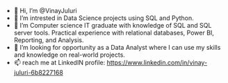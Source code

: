 - 👋 Hi, I’m @VinayJuluri
- 👀 I’m intrested in Data Science projects using SQL and Python.
- 🌱 I’m Computer science IT graduate with knowledge of SQL and SQL server tools. Practical experience with relational databases, Power BI, Reporting, and Analysis. 
- 💞️ I’m looking for opportunity as a Data Analyst where I can use my skills and knowledge on real-world projects.
- 📫 reach me at LinkedIN profile: https://www.linkedin.com/in/vinay-juluri-6b8227168
